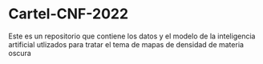# Cartel-CNF-2022
Este es un repositorio que contiene los datos y el modelo de la inteligencia artificial utlizados para tratar el tema de mapas de densidad de materia oscura
